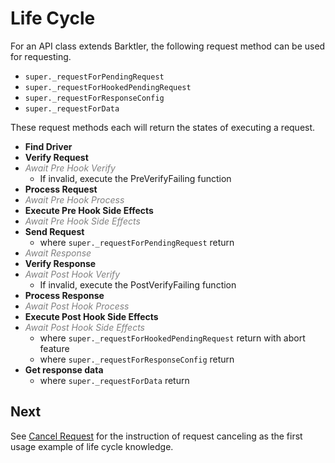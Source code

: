 # Life Cycle

For an API class extends Barktler, the following request method can be used for requesting.

-   `super._requestForPendingRequest`
-   `super._requestForHookedPendingRequest`
-   `super._requestForResponseConfig`
-   `super._requestForData`

These request methods each will return the states of executing a request.

-   **Find Driver**
-   **Verify Request**
-   _<span style="color:gray">Await Pre Hook Verify<span>_
    -   If invalid, execute the PreVerifyFailing function
-   **Process Request**
-   _<span style="color:gray">Await Pre Hook Process<span>_
-   **Execute Pre Hook Side Effects**
-   _<span style="color:gray">Await Pre Hook Side Effects<span>_
-   **Send Request**
    -   where `super._requestForPendingRequest` return
-   _<span style="color:gray">Await Response<span>_
-   **Verify Response**
-   _<span style="color:gray">Await Post Hook Verify<span>_
    -   If invalid, execute the PostVerifyFailing function
-   **Process Response**
-   _<span style="color:gray">Await Post Hook Process<span>_
-   **Execute Post Hook Side Effects**
-   _<span style="color:gray">Await Post Hook Side Effects<span>_
    -   where `super._requestForHookedPendingRequest` return with abort feature
    -   where `super._requestForResponseConfig` return
-   **Get response data**
    -   where `super._requestForData` return

## Next

See [Cancel Request](./cancel-request.md) for the instruction of request canceling as the first usage example of life cycle knowledge.

